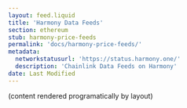 ```yaml
---
layout: feed.liquid
title: 'Harmony Data Feeds'
section: ethereum
stub: harmony-price-feeds
permalink: 'docs/harmony-price-feeds/'
metadata:
  networkstatusurl: 'https://status.harmony.one/'
  description: 'Chainlink Data Feeds on Harmony'
date: Last Modified
---
```


(content rendered programatically by layout)

